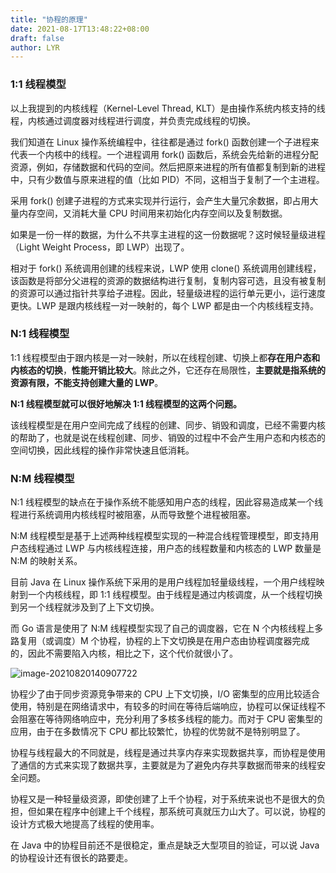 ```yaml
---
title: "协程的原理"
date: 2021-08-17T13:48:22+08:00
draft: false
author: LYR
---
```


### 1:1 线程模型

以上我提到的内核线程（Kernel-Level Thread, KLT）是由操作系统内核支持的线程，内核通过调度器对线程进行调度，并负责完成线程的切换。

我们知道在 Linux 操作系统编程中，往往都是通过 fork() 函数创建一个子进程来代表一个内核中的线程。一个进程调用 fork() 函数后，系统会先给新的进程分配资源，例如，存储数据和代码的空间。然后把原来进程的所有值都复制到新的进程中，只有少数值与原来进程的值（比如 PID）不同，这相当于复制了一个主进程。

采用 fork() 创建子进程的方式来实现并行运行，会产生大量冗余数据，即占用大量内存空间，又消耗大量 CPU 时间用来初始化内存空间以及复制数据。

如果是一份一样的数据，为什么不共享主进程的这一份数据呢？这时候轻量级进程（Light Weight Process，即 LWP）出现了。

相对于 fork() 系统调用创建的线程来说，LWP 使用 clone() 系统调用创建线程，该函数是将部分父进程的资源的数据结构进行复制，复制内容可选，且没有被复制的资源可以通过指针共享给子进程。因此，轻量级进程的运行单元更小，运行速度更快。LWP 是跟内核线程一对一映射的，每个 LWP 都是由一个内核线程支持。



### N:1 线程模型

1:1 线程模型由于跟内核是一对一映射，所以在线程创建、切换上都**存在用户态和内核态的切换**，**性能开销比较大**。除此之外，它还存在局限性，**主要就是指系统的资源有限，不能支持创建大量的 LWP**。

**N:1 线程模型就可以很好地解决 1:1 线程模型的这两个问题。**

该线程模型是在用户空间完成了线程的创建、同步、销毁和调度，已经不需要内核的帮助了，也就是说在线程创建、同步、销毁的过程中不会产生用户态和内核态的空间切换，因此线程的操作非常快速且低消耗。

### N:M 线程模型

N:1 线程模型的缺点在于操作系统不能感知用户态的线程，因此容易造成某一个线程进行系统调用内核线程时被阻塞，从而导致整个进程被阻塞。

N:M 线程模型是基于上述两种线程模型实现的一种混合线程管理模型，即支持用户态线程通过 LWP 与内核线程连接，用户态的线程数量和内核态的 LWP 数量是 N:M 的映射关系。



目前 Java 在 Linux 操作系统下采用的是用户线程加轻量级线程，一个用户线程映射到一个内核线程，即 1:1 线程模型。由于线程是通过内核调度，从一个线程切换到另一个线程就涉及到了上下文切换。

而 Go 语言是使用了 N:M 线程模型实现了自己的调度器，它在 N 个内核线程上多路复用（或调度）M 个协程，协程的上下文切换是在用户态由协程调度器完成的，因此不需要陷入内核，相比之下，这个代价就很小了。

![image-20210820140907722](https://cdn.jsdelivr.net/gh/lyr-2000/images_repo_2021_ASUS/2021_08_20_14__09_07image-20210820140907722.png)



协程少了由于同步资源竞争带来的 CPU 上下文切换，I/O 密集型的应用比较适合使用，特别是在网络请求中，有较多的时间在等待后端响应，协程可以保证线程不会阻塞在等待网络响应中，充分利用了多核多线程的能力。而对于 CPU 密集型的应用，由于在多数情况下 CPU 都比较繁忙，协程的优势就不是特别明显了。

协程与线程最大的不同就是，线程是通过共享内存来实现数据共享，而协程是使用了通信的方式来实现了数据共享，主要就是为了避免内存共享数据而带来的线程安全问题。

协程又是一种轻量级资源，即使创建了上千个协程，对于系统来说也不是很大的负担，但如果在程序中创建上千个线程，那系统可真就压力山大了。可以说，协程的设计方式极大地提高了线程的使用率。

在 Java 中的协程目前还不是很稳定，重点是缺乏大型项目的验证，可以说 Java 的协程设计还有很长的路要走。







